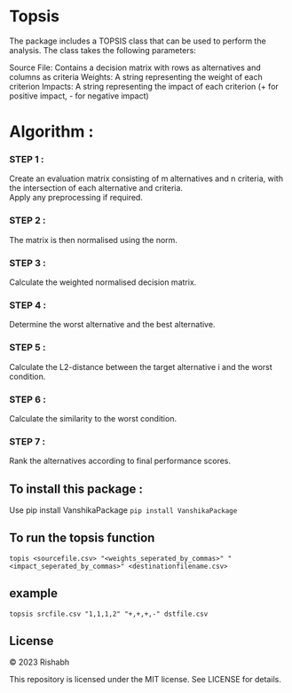 # Topsis
The package includes a TOPSIS class that can be used to perform the analysis. The class takes the following parameters:

Source File: Contains a decision matrix with rows as alternatives and columns as criteria
Weights: A string representing the weight of each criterion
Impacts: A string representing the impact of each criterion (+ for positive impact, - for negative impact)

# Algorithm :    
### STEP 1 :    
Create an evaluation matrix consisting of m alternatives and n criteria, with the intersection of each alternative and criteria.   
Apply any preprocessing if required.   
### STEP 2 :   
The matrix is then normalised using the norm.

### STEP 3 :
Calculate the weighted normalised decision matrix.

### STEP 4 :
Determine the worst alternative and the best alternative.

### STEP 5 :
Calculate the L2-distance between the target alternative i and the worst condition.

### STEP 6 :
Calculate the similarity to the worst condition.

### STEP 7 :
Rank the alternatives according to final performance scores.   

## To install this package :
Use pip install VanshikaPackage
`pip install VanshikaPackage`

## To run the topsis function 
`topis <sourcefile.csv> "<weights_seperated_by_commas>" "<impact_seperated_by_commas>" <destinationfilename.csv>`
## example 
`topsis srcfile.csv "1,1,1,2" "+,+,+,-" dstfile.csv`
## License

© 2023 Rishabh

This repository is licensed under the MIT license. See LICENSE for details.
